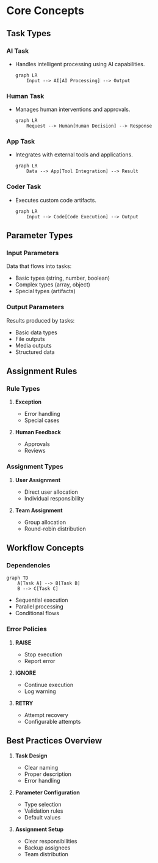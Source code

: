# Core Concepts

## Task Types

### AI Task

-   Handles intelligent processing using AI capabilities.
    ```mermaid
    graph LR
        Input --> AI[AI Processing] --> Output
    ```

### Human Task

-   Manages human interventions and approvals.
    ```mermaid
    graph LR
        Request --> Human[Human Decision] --> Response
    ```

### App Task

-   Integrates with external tools and applications.
    ```mermaid
    graph LR
        Data --> App[Tool Integration] --> Result
    ```

### Coder Task

-   Executes custom code artifacts.
    ```mermaid
    graph LR
        Input --> Code[Code Execution] --> Output
    ```

## Parameter Types

### Input Parameters

Data that flows into tasks:

-   Basic types (string, number, boolean)
-   Complex types (array, object)
-   Special types (artifacts)

### Output Parameters

Results produced by tasks:

-   Basic data types
-   File outputs
-   Media outputs
-   Structured data

## Assignment Rules

### Rule Types

1. **Exception**

    - Error handling
    - Special cases

2. **Human Feedback**
    - Approvals
    - Reviews

### Assignment Types

1. **User Assignment**

    - Direct user allocation
    - Individual responsibility

2. **Team Assignment**
    - Group allocation
    - Round-robin distribution

## Workflow Concepts

### Dependencies

```mermaid
graph TD
    A[Task A] --> B[Task B]
    B --> C[Task C]
```

-   Sequential execution
-   Parallel processing
-   Conditional flows

### Error Policies

1. **RAISE**

    - Stop execution
    - Report error

2. **IGNORE**

    - Continue execution
    - Log warning

3. **RETRY**
    - Attempt recovery
    - Configurable attempts

## Best Practices Overview

1. **Task Design**

    - Clear naming
    - Proper description
    - Error handling

2. **Parameter Configuration**

    - Type selection
    - Validation rules
    - Default values

3. **Assignment Setup**
    - Clear responsibilities
    - Backup assignees
    - Team distribution
